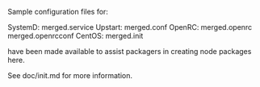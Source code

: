 Sample configuration files for:

SystemD: merged.service
Upstart: merged.conf
OpenRC:  merged.openrc
         merged.openrcconf
CentOS:  merged.init

have been made available to assist packagers in creating node packages here.

See doc/init.md for more information.

